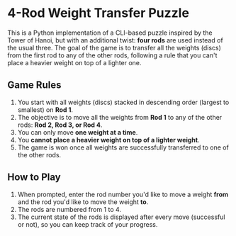 # 4-Rod Weight Transfer Puzzle

This is a Python implementation of a CLI-based puzzle inspired by the Tower of Hanoi, but with an additional twist: **four rods** are used instead of the usual three. The goal of the game is to transfer all the weights (discs) from the first rod to any of the other rods, following a rule that you can't place a heavier weight on top of a lighter one.

## Game Rules

1. You start with all weights (discs) stacked in descending order (largest to smallest) on **Rod 1**.
2. The objective is to move all the weights from **Rod 1** to any of the other rods: **Rod 2, Rod 3, or Rod 4**.
3. You can only move **one weight at a time**.
4. You **cannot place a heavier weight on top of a lighter weight**.
5. The game is won once all weights are successfully transferred to one of the other rods.

## How to Play

1. When prompted, enter the rod number you'd like to move a weight **from** and the rod you'd like to move the weight **to**.
2. The rods are numbered from 1 to 4.
3. The current state of the rods is displayed after every move (successful or not), so you can keep track of your progress.
